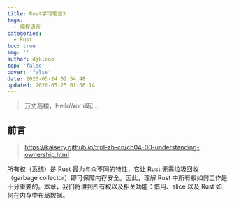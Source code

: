 ```yaml
---
title: Rust学习笔记3
tags:
  - 编程语言
categories:
  - Rust
toc: true
img: ''
author: djkloop
top: 'false'
cover: 'false'
date: 2020-05-24 02:54:48
updated: 2020-05-25 01:06:14
---
```


> 万丈高楼，HelloWorld起…

## 前言
> https://kaisery.github.io/trpl-zh-cn/ch04-00-understanding-ownership.html

所有权（系统）是 Rust 最为与众不同的特性，它让 Rust 无需垃圾回收（garbage collector）即可保障内存安全。因此，理解 Rust 中所有权如何工作是十分重要的。本章，我们将讲到所有权以及相关功能：借用、slice 以及 Rust 如何在内存中布局数据。